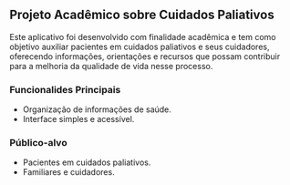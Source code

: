## Projeto Acadêmico sobre Cuidados Paliativos

Este aplicativo foi desenvolvido com finalidade acadêmica e tem como objetivo auxiliar pacientes em cuidados paliativos e seus cuidadores, oferecendo informações, orientações e recursos que possam contribuir para a melhoria da qualidade de vida nesse processo.

### Funcionalides Principais
- Organização de informações de saúde.
- Interface simples e acessível.

### Público-alvo
- Pacientes em cuidados paliativos.
- Familiares e cuidadores.
